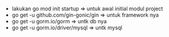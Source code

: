- lakukan go mod init startup => untuk awal initial modul project
- go get -u github.com/gin-gonic/gin => untuk framework nya
- go get -u gorm.io/gorm => untk db nya
- go get -u gorm.io/driver/mysql => untk mysql

